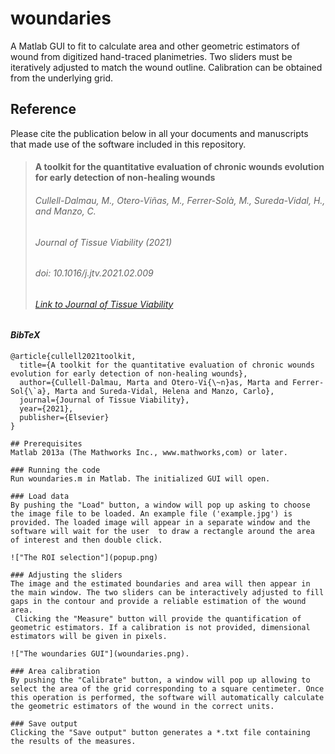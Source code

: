 # woundaries
A Matlab GUI to fit to calculate area and other geometric estimators of wound from digitized hand-traced planimetries. 
Two sliders must be iteratively adjusted to match the wound outline. Calibration can be obtained from the underlying grid. 

## Reference
Please cite the publication below in all your documents and manuscripts that made use of the software included in this repository.
> #### A toolkit for the quantitative evaluation of chronic wounds evolution for early detection of non-healing wounds
> ###### Cullell-Dalmau, M., Otero-Viñas, M., Ferrer-Solà, M., Sureda-Vidal, H., and Manzo, C.
> ###### *Journal of Tissue Viability* (2021)
> ###### doi: 10.1016/j.jtv.2021.02.009
> ###### [Link to Journal of Tissue Viability](https://www.sciencedirect.com/science/article/abs/pii/S0965206X21000279)

#### *BibTeX*
```
@article{cullell2021toolkit,
  title={A toolkit for the quantitative evaluation of chronic wounds evolution for early detection of non-healing wounds},
  author={Cullell-Dalmau, Marta and Otero-Vi{\~n}as, Marta and Ferrer-Sol{\`a}, Marta and Sureda-Vidal, Helena and Manzo, Carlo},
  journal={Journal of Tissue Viability},
  year={2021},
  publisher={Elsevier}
}

## Prerequisites
Matlab 2013a (The Mathworks Inc., www.mathworks,com) or later.

### Running the code
Run woundaries.m in Matlab. The initialized GUI will open. 

### Load data
By pushing the "Load" button, a window will pop up asking to choose the image file to be loaded. An example file ('example.jpg') is provided. The loaded image will appear in a separate window and the software will wait for the user  to draw a rectangle around the area of interest and then double click.

!["The ROI selection"](popup.png)

### Adjusting the sliders
The image and the estimated boundaries and area will then appear in the main window. The two sliders can be interactively adjusted to fill gaps in the contour and provide a reliable estimation of the wound area.
 Clicking the "Measure" button will provide the quantification of geometric estimators. If a calibration is not provided, dimensional estimators will be given in pixels.

!["The woundaries GUI"](woundaries.png).

### Area calibration
By pushing the "Calibrate" button, a window will pop up allowing to select the area of the grid corresponding to a square centimeter. Once this operation is performed, the software will automatically calculate the geometric estimators of the wound in the correct units.

### Save output
Clicking the "Save output" button generates a *.txt file containing the results of the measures.
